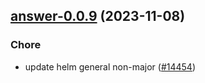 

## [answer-0.0.9](https://github.com/truecharts/charts/compare/answer-0.0.8...answer-0.0.9) (2023-11-08)

### Chore

- update helm general non-major ([#14454](https://github.com/truecharts/charts/issues/14454))
  
  